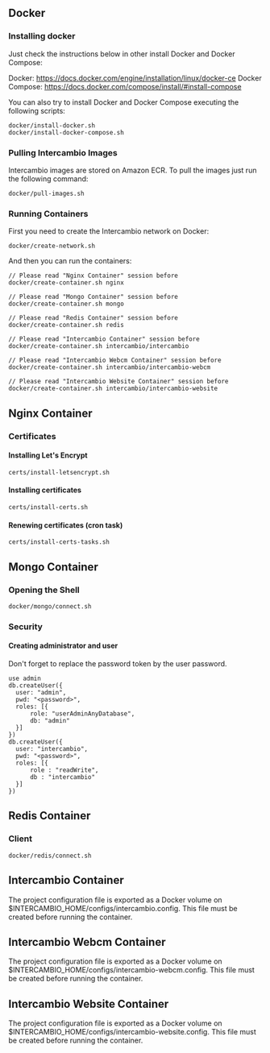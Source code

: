 ## Docker ##

### Installing docker ###

Just check the instructions below in other install Docker and Docker Compose:

Docker: https://docs.docker.com/engine/installation/linux/docker-ce
Docker Compose: https://docs.docker.com/compose/install/#install-compose

You can also try to install Docker and Docker Compose executing the following scripts:
````
docker/install-docker.sh
docker/install-docker-compose.sh
````

### Pulling Intercambio Images ###

Intercambio images are stored on Amazon ECR. To pull the images just run the following command:
````
docker/pull-images.sh
````

### Running Containers ###

First you need to create the Intercambio network on Docker:
````
docker/create-network.sh
````
And then you can run the containers:
````
// Please read "Nginx Container" session before
docker/create-container.sh nginx

// Please read "Mongo Container" session before
docker/create-container.sh mongo

// Please read "Redis Container" session before
docker/create-container.sh redis

// Please read "Intercambio Container" session before
docker/create-container.sh intercambio/intercambio

// Please read "Intercambio Webcm Container" session before
docker/create-container.sh intercambio/intercambio-webcm

// Please read "Intercambio Website Container" session before
docker/create-container.sh intercambio/intercambio-website
````

## Nginx Container ##

### Certificates ###

#### Installing Let's Encrypt ####
````
certs/install-letsencrypt.sh
````

#### Installing certificates ####
````
certs/install-certs.sh
````

#### Renewing certificates (cron task) ####
````
certs/install-certs-tasks.sh
````

## Mongo Container ##

### Opening the Shell ###

````
docker/mongo/connect.sh
````

### Security ###

#### Creating administrator and user ####

Don't forget to replace the password token by the user password.
````
use admin
db.createUser({
  user: "admin",
  pwd: "<password>",
  roles: [{
      role: "userAdminAnyDatabase",
      db: "admin"
  }]
})
db.createUser({
  user: "intercambio",
  pwd: "<password>",
  roles: [{
      role : "readWrite",
      db : "intercambio"
  }]
})
````

## Redis Container ##

### Client ###

````
docker/redis/connect.sh
````

## Intercambio Container ##

The project configuration file is exported as a Docker volume on $INTERCAMBIO_HOME/configs/intercambio.config.
This file must be created before running the container.

## Intercambio Webcm Container ##

The project configuration file is exported as a Docker volume on $INTERCAMBIO_HOME/configs/intercambio-webcm.config.
This file must be created before running the container.

## Intercambio Website Container ##

The project configuration file is exported as a Docker volume on $INTERCAMBIO_HOME/configs/intercambio-website.config.
This file must be created before running the container.